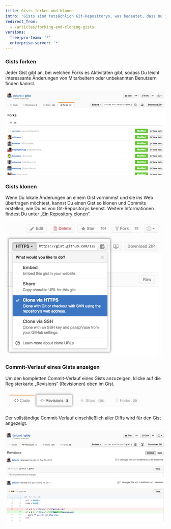 ```yaml
---
title: Gists forken und klonen
intro: 'Gists sind tatsächlich Git-Repositorys, was bedeutet, dass Du jeden Gist forken oder klonen kannst, selbst wenn Du nicht der Originalautor bist. Du kannst auch den kompletten Commit-Verlauf eines Gists anzeigen, einschließlich der Diffs.'
redirect_from:
  - /articles/forking-and-cloning-gists
versions:
  free-pro-team: '*'
  enterprise-server: '*'
---
```


### Gists forken

Jeder Gist gibt an, bei welchen Forks es Aktivitäten gibt, sodass Du leicht interessante Änderungen von Mitarbeitern oder unbekannten Benutzern finden kannst.

![Gist-Forks](/assets/images/help/gist/gist_forks.png)

### Gists klonen

Wenn Du lokale Änderungen an einem Gist vornimmst und sie ins Web übertragen möchtest, kannst Du einen Gist so klonen und Commits erstellen, wie Du es von Git-Repositorys kennst. Weitere Informationen findest Du unter „[Ein Repository clonen](/articles/cloning-a-repository)“.

![Schaltfläche zum Klonen des Gists](/assets/images/help/gist/gist_clone_btn.png)

### Commit-Verlauf eines Gists anzeigen

Um den kompletten Commit-Verlauf eines Gists anzuzeigen, klicke auf die Registerkarte „Revisions“ (Revisionen) oben im Gist.

![Registerkarte mit Revisionen des Gists](/assets/images/help/gist/gist_revisions_tab.png)

Der vollständige Commit-Verlauf einschließlich aller Diffs wird für den Gist angezeigt.

![Seite mit Revisionen des Gists](/assets/images/help/gist/gist_history.png)
